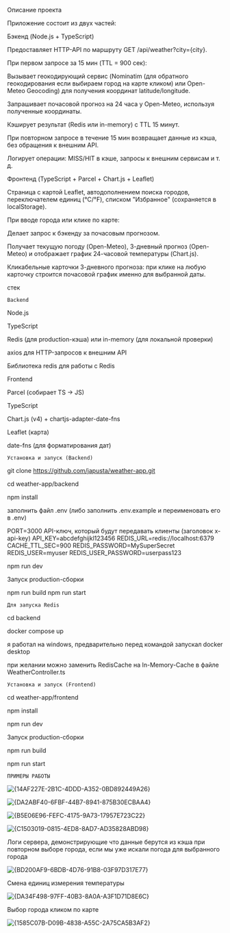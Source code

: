 Описание проекта

Приложение состоит из двух частей:

Бэкенд (Node.js + TypeScript)

Предоставляет HTTP-API по маршруту GET /api/weather?city={city}.

При первом запросе за 15 мин (TTL = 900 сек):

Вызывает геокодирующий сервис (Nominatim (для обратного геокодирования если выбираем город на карте кликом) или Open-Meteo Geocoding) для получения координат latitude/longitude.

Запрашивает почасовой прогноз на 24 часа у Open-Meteo, используя полученные координаты.

Кэширует результат (Redis или in-memory) с TTL 15 минут.

При повторном запросе в течение 15 мин возвращает данные из кэша, без обращения к внешним API.

Логирует операции: MISS/HIT в кэше, запросы к внешним сервисам и т. д.

Фронтенд (TypeScript + Parcel + Chart.js + Leaflet)

Страница с картой Leaflet, автодополнением поиска городов, переключателем единиц (°C/°F), списком "Избранное" (сохраняется в localStorage).

При вводе города или клике по карте:

Делает запрос к бэкенду за почасовым прогнозом.

Получает текущую погоду (Open-Meteo), 3-дневный прогноз (Open-Meteo) и отображает график 24-часовой температуры (Chart.js).

Кликабельные карточки 3-дневного прогноза: при клике на любую карточку строится почасовой график именно для выбранной даты.

стек

```Backend```

Node.js 

TypeScript

Redis (для production-кэша) или in-memory (для локальной проверки)

axios для HTTP-запросов к внешним API

Библиотека redis для работы с Redis



Frontend

Parcel (собирает TS → JS)

TypeScript

Chart.js (v4) + chartjs-adapter-date-fns

Leaflet (карта)

date-fns (для форматирования дат)

```Установка и запуск (Backend)```

git clone https://github.com/japusta/weather-app.git

cd weather-app/backend

npm install

заполнить файл .env (либо заполнить .env.example и переименовать его в .env)

PORT=3000
API-ключ, который будут передавать клиенты (заголовок x-api-key)
API_KEY=abcdefghijkl123456
REDIS_URL=redis://localhost:6379
CACHE_TTL_SEC=900
REDIS_PASSWORD=MySuperSecret
REDIS_USER=myuser
REDIS_USER_PASSWORD=userpass123

npm run dev

Запуск production-сборки

npm run build
npm run start

```Для запуска Redis```

cd backend

docker compose up

я работал на windows, предварительно перед командой запускал docker desktop

при желании можно заменить RedisCache на In-Memory-Cache в файле WeatherController.ts


```Установка и запуск (Frontend)```

cd weather-app/frontend

npm install

npm run dev

Запуск production-сборки

npm run build

npm run start

```ПРИМЕРЫ РАБОТЫ```

![{14AF227E-2B1C-4DDD-A352-0BD892449A26}](https://github.com/user-attachments/assets/2e164479-b03d-4e74-bb10-92727f89908d)

![{DA2ABF40-6FBF-44B7-8941-875B30ECBAA4}](https://github.com/user-attachments/assets/1c7cfaf1-15f9-44b4-822f-4f6acc219504)

![{B5E06E96-FEFC-4175-9A73-17957E723C22}](https://github.com/user-attachments/assets/f2687b98-20a0-41ea-948a-27b632eecb25)

![{C1503019-0815-4ED8-8AD7-AD35828ABD98}](https://github.com/user-attachments/assets/e55bc6ef-16f9-4edb-b974-d050302b6050)

Логи сервера, демонстрирующие что данные берутся из кэша при повторном выборе города, если мы уже искали погода для выбранного города

![{BD200AF9-6BDB-4D76-91B8-03F97D317E77}](https://github.com/user-attachments/assets/cd201e3c-0a61-4b14-a8ca-287449a890c6)

Смена единиц измерения температуры

![{DA34F498-97FF-40B3-8A0A-A3F1D71D8E6C}](https://github.com/user-attachments/assets/948b2726-e379-46e5-8898-3f396c509ef5)

Выбор города кликом по карте

![{1585C07B-D09B-4838-A55C-2A75CA5B3AF2}](https://github.com/user-attachments/assets/cf5dbf93-4f44-44b6-a5b9-6dc3a8afaa93)

